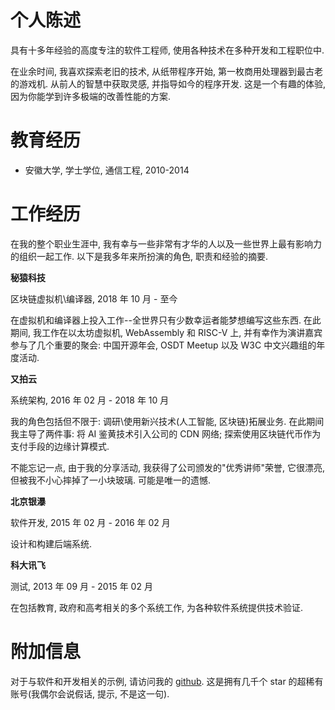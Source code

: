 # 个人陈述

具有十多年经验的高度专注的软件工程师, 使用各种技术在多种开发和工程职位中.

在业余时间, 我喜欢探索老旧的技术, 从纸带程序开始, 第一枚商用处理器到最古老的游戏机. 从前人的智慧中获取灵感, 并指导如今的程序开发. 这是一个有趣的体验, 因为你能学到许多极端的改善性能的方案.

# 教育经历

- 安徽大学, 学士学位, 通信工程, 2010-2014

# 工作经历

在我的整个职业生涯中, 我有幸与一些非常有才华的人以及一些世界上最有影响力的组织一起工作. 以下是我多年来所扮演的角色, 职责和经验的摘要.

**秘猿科技**

区块链虚拟机\编译器, 2018 年 10 月 - 至今

在虚拟机和编译器上投入工作--全世界只有少数幸运者能梦想编写这些东西. 在此期间, 我工作在以太坊虚拟机, WebAssembly 和 RISC-V 上, 并有幸作为演讲嘉宾参与了几个重要的聚会: 中国开源年会, OSDT Meetup 以及 W3C 中文兴趣组的年度活动.

**又拍云**

系统架构, 2016 年 02 月 - 2018 年 10 月

我的角色包括但不限于: 调研\使用新兴技术(人工智能, 区块链)拓展业务. 在此期间我主导了两件事: 将 AI 鉴黄技术引入公司的 CDN 网络; 探索使用区块链代币作为支付手段的边缘计算模式.

不能忘记一点, 由于我的分享活动, 我获得了公司颁发的"优秀讲师"荣誉, 它很漂亮, 但被我不小心摔掉了一小块玻璃. 可能是唯一的遗憾.

**北京银瀑**

软件开发, 2015 年 02 月 - 2016 年 02 月

设计和构建后端系统.

**科大讯飞**

测试, 2013 年 09 月 - 2015 年 02 月

在包括教育, 政府和高考相关的多个系统工作, 为各种软件系统提供技术验证.

# 附加信息

对于与软件和开发相关的示例, 请访问我的 [github](https://github.com/mohanson). 这是拥有几千个 star 的超稀有账号(我偶尔会说假话, 提示, 不是这一句).
